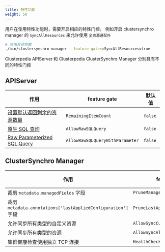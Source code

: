 ```yaml
---
title: 特性功能
weight: 50
---
```


用户在使用特性功能时，需要开启相应的特性门控。
例如开启 clustersynchro manager 的 `SyncAllResources` 来允许使用 `全资源通配符`
```bash
# 忽略其他参数
./bin/clustersynchro-manager --feature-gates=SyncAllResources=true
```

Clusterpedia APIServer 和 Clusterpedia ClusterSynchro Manager 分别具有不同的特性门控

## APIServer

| 作用 | feature gate | 默认值 |
|---|--------|----|
| [设置默认返回剩余的资源数量](./remaining-item-count) | `RemainingItemCount` | `false` |
| [原生 SQL 查询](./raw-sql-query) | `AllowRawSQLQuery` | `false` |
| [Raw Parameterized SQL Query](./raw-sql-query) | `AllowRawSQLQueryWithParameter` | `false` |

## ClusterSynchro Manager

| 作用 | feature gate | 默认值 |
|---|--------|----|
| 裁剪 `metadata.managedFields` 字段 | `PruneManagedFields` | `true` |
| 裁剪 `metadata.annotations['lastAppliedConfiguration']` 字段 | `PruneLastAppliedConfiguration` | `true` |
| 允许同步所有类型的自定义资源 | `AllowSyncCustomResources` | `false` |
| 允许同步所有类型的资源 | `AllowSyncAllResources` | `false` |
| 集群健康检查使用独立 TCP 连接 | `HealthCheckerWithStandaloneTCP` | `false` |
